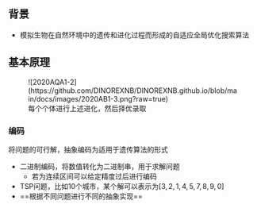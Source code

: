 ## 背景

- 模拟生物在自然环境中的遗传和进化过程而形成的自适应全局优化搜索算法

## 基本原理

<figure markdown>
![2020AQA1-2](https://github.com/DINOREXNB/DINOREXNB.github.io/blob/main/docs/images/2020AB1-3.png?raw=true)
<figcaption>每个个体进行上述进化，然后择优录取</figcaption>
</figure>

### 编码

将问题的可行解，抽象编码为适用于遗传算法的形式

- 二进制编码，将数值转化为二进制串，用于求解问题
    - 若为连续区间可以给定精度过后进行编码
- TSP问题，比如10个城市，某个解可以表示为$[3,2,1,4,5,7,8,9,0]$
- ==根据不同问题进行不同的抽象实现==

